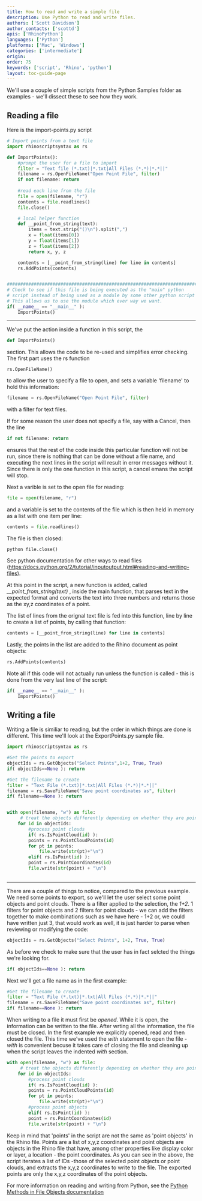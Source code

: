 ```yaml
---
title: How to read and write a simple file 
description: Use Python to read and write files.
authors: ['Scott Davidson']
author_contacts: ['scottd']
apis: ['RhinoPython']
languages: ['Python']
platforms: ['Mac', 'Windows']
categories: ['intermediate']
origin:
order: 75
keywords: ['script', 'Rhino', 'python']
layout: toc-guide-page
---
```

We'll use a couple of simple scripts from the Python Samples folder as examples - we'll dissect these to see how they work.

## Reading a file

Here is the import-points.py script

```python
# Import points from a text file
import rhinoscriptsyntax as rs

def ImportPoints():
    #prompt the user for a file to import
    filter = "Text file (*.txt)|*.txt|All Files (*.*)|*.*||"
    filename = rs.OpenFileName("Open Point File", filter)
    if not filename: return
    
    #read each line from the file
    file = open(filename, "r")
    contents = file.readlines()
    file.close()

    # local helper function    
    def __point_from_string(text):
        items = text.strip("()\n").split(",")
        x = float(items[0])
        y = float(items[1])
        z = float(items[2])
        return x, y, z

    contents = [__point_from_string(line) for line in contents]
    rs.AddPoints(contents)


##########################################################################
# Check to see if this file is being executed as the "main" python
# script instead of being used as a module by some other python script
# This allows us to use the module which ever way we want.
if( __name__ == "__main__" ):
    ImportPoints()
```
---

We've put the action inside a function in this script, the 

```python
def ImportPoints()
```
section. This allows the code to be re-used and simplifies error checking. 
The first part uses the rs function 

```python
rs.OpenFileName()
```

to allow the user to specify a file to open, and sets a variable 'filename' to hold this information:

```python
filename = rs.OpenFileName("Open Point File", filter)
```

with a filter for text files.

If for some reason the user does not specify a file, say with a Cancel, then the line 

```python
if not filename: return
```

ensures that the rest of the code inside this particular function will not be run, since there is nothing that can be done without a file name, and executing the next lines in the script will result in error messages without it. Since there is only the one function in this script, a cancel emans the script will stop.

Next a varible is set to the open file for reading:

```python
file = open(filename, "r")
```

and a variable is set to the contents of the file  which is then held in memory as a list with one item per line:

```python 
contents = file.readlines()
```

The file is then closed:

```
python file.close()
```

See python documentation for other ways to read files (<https://docs.python.org/2/tutorial/inputoutput.html#reading-and-writing-files>).

At this point in the script, a new function is added, called *__point_from_string(text)* ,  inside the main function, that parses text in the expected format and converts the text into three numbers and returns those as the xy,z coordinates of a point.

The list of lines from the orignal text file is fed into this function, line by line to create a list of points, by calling that function:

```python
contents = [__point_from_string(line) for line in contents]
```

Lastly, the points in the list are added to the Rhino document as point objects:

```python
rs.AddPoints(contents)
```

Note all if this code will not actually run unless the function is called - this is done from the very last line of the script:

```python
if( __name__ == "__main__" ):
    ImportPoints()
```


## Writing a file

Writing a file is similiar to reading, but the order in which things are done is different. This time we'll look at the ExportPoints.py sample file.

```python
import rhinoscriptsyntax as rs

#Get the points to export
objectIds = rs.GetObjects("Select Points",1+2, True, True)
if( objectIds==None ): return

#Get the filename to create
filter = "Text File (*.txt)|*.txt|All Files (*.*)|*.*||"
filename = rs.SaveFileName("Save point coordinates as", filter)
if( filename==None ): return


with open(filename, "w") as file:
     # treat the objects differently depending on whether they are points or point clouds
	for id in objectIds:
	    #process point clouds
	    if( rs.IsPointCloud(id) ):
		points = rs.PointCloudPoints(id)
		for pt in points:
		    file.write(str(pt)+"\n")
	    elif( rs.IsPoint(id) ):
		point = rs.PointCoordinates(id)
		file.write(str(point) + "\n")
		
```
----	

There are a couple of things to notice, compared to the previous example. We need some points to export, so we'll let the user select some point objects and point clouds. There is a filter applied to the selection, the _1+2_. 1 filters for point objects and 2 filters for point clouds - we can add the filters together to make combinations such as we have here - 1+2 or, we could have written just 3, that would work as well, it is just harder to parse when reviewing or modifying the code:


```python
objectIds = rs.GetObjects("Select Points", 1+2, True, True)
```

As before we check to make sure that the user has in fact selcted the things we're looking for.

```python
if( objectIds==None ): return
```

Next we'll get a file name as in the first example:

```python
#Get the filename to create
filter = "Text File (*.txt)|*.txt|All Files (*.*)|*.*||"
filename = rs.SaveFileName("Save point coordinates as", filter)
if( filename==None ): return
```


When writing to a file it must first be *opened*.  While it is open, the information can be written to the file.  After wrting all the information, the file must be closed. In the first example we explicitly opened, read and then closed the file. This time we've used the *with* statement to open the file - *with* is convenient becuse it takes care of closing the file and cleaning up when the script leaves the indented *with* section.

```python
with open(filename, "w") as file:
     # treat the objects differently depending on whether they are points or point clouds
	for id in objectIds:
	    #process point clouds
	    if( rs.IsPointCloud(id) ):
		points = rs.PointCloudPoints(id)
		for pt in points:
		    file.write(str(pt)+"\n")
		#process point objects
	    elif( rs.IsPoint(id) ):
		point = rs.PointCoordinates(id)
		file.write(str(point) + "\n")
````
Keep in mind that 'points' in the script are not the same as 'point objects' in the Rhino file. Points are a list of x,y,z coordinates and point objects are objects in the Rhino file that have, among other properties like display color or layer, a location - the point coordinates.  As you can see in the above, the script iterates a list of IDs -those of the selected point objects or point clouds, and extracts the x,y,z coordinates to write to the file. The exported points are only the x,y,z coordinates of the point objects.

For more information on reading and writing from Python, see the [Python Methods in File Objects documentation](https://docs.python.org/2/tutorial/inputoutput.html#methods-of-file-objects)
